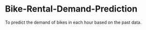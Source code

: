 # Bike-Rental-Demand-Prediction
 To predict the demand of bikes in each hour based on the past data.
